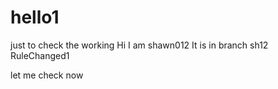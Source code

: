 # hello1
just to check the working
Hi I am shawn012
It is in branch sh12
RuleChanged1

let me check now
